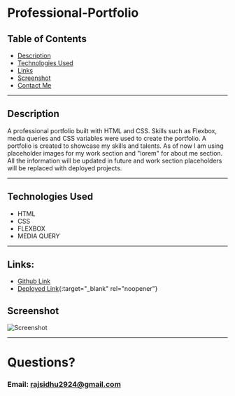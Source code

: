 # Professional-Portfolio


## Table of Contents
  - [Description](#description)
  - [Technologies Used](#technologies-used)
  - [Links](#links)
  - [Screenshot](#screenshot)
  - [Contact Me](#questions)

---


## Description
A professional portfolio built with HTML and CSS. Skills such as Flexbox, media queries and CSS variables were used to create the portfolio. A portfolio is created to showcase my skills and talents. As of now I am using placeholder images for my work section and "lorem" for about me section. All the information will be updated in future and work section placeholders will be replaced with deployed projects. 

---

## Technologies Used
- HTML
- CSS
- FLEXBOX
- MEDIA QUERY

---

## Links:

- [Github Link](https://github.com/rajveer-s/Professional-Portfolio)
- [Deployed Link](https://rajveer-s.github.io/Professional-Portfolio/){:target="_blank" rel="noopener"}



## Screenshot
![Screenshot](./screenshot.png)

---


# Questions?
### Email: rajsidhu2924@gmail.com